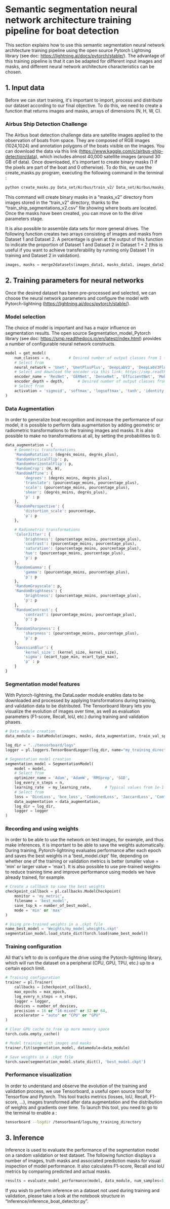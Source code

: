 # Semantic segmentation neural network architecture training pipeline for boat detection

This section explains how to use this semantic segmentation neural network architecture training pipeline using the open source Pytorch Lightning library (see doc: https://lightning.ai/docs/pytorch/stable/). The advantage of this training pipeline is that it can be adapted for different input images and masks, and different neural network architecture characteristics can be chosen.

## 1. Input data

Before we can start training, it's important to import, process and distribute our dataset according to our final objective. To do this, we need to create a function that returns images and masks, arrays of dimensions (N, H, W, C). 

### Airbus Ship Detection Challenge

The Airbus boat detection challenge data are satellite images applied to the observation of boats from space. They are composed of RGB images (1024,1024) and annotation polygons of the boats visible on the images. You can download the data via this link (https://www.kaggle.com/c/airbus-ship-detection/data), which includes almost 40,000 satellite images (around 30 GB of data). Once downloaded, it's important to create binary masks (1 if the pixels are part of the boat and 0 otherwise). To do this, we use the create_masks.py program, executing the following command in the terminal :

```bash
python create_masks.py Data_set/Airbus/train_v2/ Data_set/Airbus/masks_v2/ Data_set/Airbus/train_ship_segmentations_v2.csv
```

This command will create binary masks in a “masks_v2” directory from images stored in the “train_v2” directory, thanks to the “train_ship_segmentations_v2.csv” file showing where boats are located. Once the masks have been created, you can move on to the drive parameters stage. 

It is also possible to assemble data sets for more general drives. The following function creates two arrays consisting of images and masks from Dataset 1 and Dataset 2. A percentage is given at the output of this function to indicate the proportion of Dataset 1 and Dataset 2 in Dataset 1 + 2 (this is useful if you want to achieve transferability by running only Dataset 1 in training and Dataset 2 in validation).

```python
images, masks = merge2datasets(images_data1, masks_data1, images_data2, masks_data2)
```

## 2. Training parameters for neural networks 

Once the desired dataset has been pre-processed and selected, we can choose the neural network parameters and configure the model with Pytorch-lightning (https://lightning.ai/docs/pytorch/stable/).


### Model selection

The choice of model is important and has a major influence on segmentation results. The open source Segmentation_model_Pytorch library (see doc: https://smp.readthedocs.io/en/latest/index.html) provides a number of configurable neural network constructs.

```python
model = get_model(
    num_classes = n,        # Desired number of output classes from 1 to n
    # Select from
    neural_network = 'Unet', 'UnetPlusPlus', 'DeepLabV3', 'DeepLabV3Plus', 'MAnet', 'Linknet', 'FPN', 'PSPNet', 'PAN', 'CNN_9', 'CNN_36', 'CNN_145', 'CNN_581',
    # Select and download the encoder via this link: https://smp.readthedocs.io/en/latest/encoders.html
    encoder_name = 'ResNet', 'GERNet', 'DenseNet', 'EfficientNet', 'MobileNet', ...,
    encoder_depth = depth,      # Desired number of output classes from 1 to n
    # Select from
    activation = 'sigmoid', 'softmax', 'logsoftmax', 'tanh', 'identity'
)
```

### Data Augmentation

In order to generalize boat recognition and increase the performance of our model, it is possible to perform data augmentation by adding geometric or radiometric transformations to the training images and masks. It is also possible to make no transformations at all, by setting the probabilities to 0.

```python
data_augmentation = {
    # Geometric transformations
    'RandomRotation': (degrés_moins, degrés_plus),
    'RandomVerticalFlip': p,
    'RandomHorizontalFlip': p,
    'RandomCrop': (H, W),
    'RandomAffine': {
        'degrees': (degrés_moins, degrés_plus),  
        'translate': (pourcentage_moins, pourcentage_plus),
        'scale': (pourcentage_moins, pourcentage_plus),  
        'shear': (degrés_moins, degrés_plus),      
        'p' : p         
    },
    'RandomPerspective': {
        'distortion_scale': pourcentage,
        'p': p
    },

    # Radiometric transformations
    'ColorJitter': {
        'brightness': (pourcentage_moins, pourcentage_plus),
        'contrast': (pourcentage_moins, pourcentage_plus),
        'saturation': (pourcentage_moins, pourcentage_plus),
        'hue': (pourcentage_moins, pourcentage_plus),
        'p': p
    },
    'RandomGamma': {
        'gamma': (pourcentage_moins, pourcentage_plus),
        'p': p
    },
    'RandomGrayscale': p,
    'RandomBrightness': {
        'brightness': (pourcentage_moins, pourcentage_plus),
        'p': p
    },
    'RandomContrast': {
        'contrast': (pourcentage_moins, pourcentage_plus),
        'p': p
    },
    'RandomSharpness': {
        'sharpness': (pourcentage_moins, pourcentage_plus),
        'p': p
    },
    'GaussianBlur': {
        'kernel_size': (kernel_size, kernel_size),
        'sigma': (ecart_type_min, ecart_type_max),
        'p' : p
    }
}
```

### Segmentation model features

With Pytorch-lightning, the DataLoader module enables data to be downloaded and processed by applying transformations during training, and validation data to be distributed. The Tensorboard library lets you visualize the evolution of images over time, as well as evaluation parameters (F1-score, Recall, IoU, etc.) during training and validation phases.

```python
# Data module creation
data_module = DataModule(images, masks, data_augmentation, train_val_split=pourcentage)

log_dir = "../tensorboard/logs"
logger = pl.loggers.TensorBoardLogger(log_dir, name="my_training_directory")

# Segmentation model creation
segmentation_model = SegmentationModel(
    model = model,
    # Select from
    optimizer_name = 'Adam', 'AdamW', 'RMSprop', 'SGD',
    log_every_n_steps = n,
    learning_rate  = my_learning_rate,      # Typical values from 1e-1 to 1e-5 depending on performance
    # Select from
    loss = 'DiceLoss', 'bce_loss', 'CombinedLoss', 'JaccardLoss', 'ContrastiveLoss', 'FocalLoss',
    data_augmentation = data_augmentation,
    log_dir = log_dir,
    logger = logger
)
```

### Recording and using weights

In order to be able to use the network on test images, for example, and thus make inferences, it is important to be able to save the weights automatically. During training, Pytorch-lightning evaluates performance after each epoch and saves the best weights in a 'best_model.ckpt' file, depending on whether one of the training or validation metrics is better (smaller value = 'min' or larger value = 'max'). It is also possible to use pre-trained weights to reduce training time and improve performance using models we have already trained, for example.

```python
# Create a callback to save the best weights
checkpoint_callback = pl.callbacks.ModelCheckpoint(
    monitor = 'my_metric',
    filename = 'best_model',
    save_top_k = number_of_best_model,
    mode = 'min' or 'max'
)

# Using pre-trained weights in a .ckpt file
name_best_model = 'Weights/my_model_wheights.ckpt'
segmentation_model.load_state_dict(torch.load(name_best_model))
```

### Training configuration

All that's left to do is configure the drive using the Pytorch-lightning library, which will run the dataset on a peripheral (CPU, GPU, TPU, etc.) up to a certain epoch limit. 

```python
# Training configuration
trainer = pl.Trainer(
    callbacks = [checkpoint_callback],
    max_epochs = max_epoch,
    log_every_n_steps = n_steps,
    logger = logger,
    devices = number_of_devices,
    precision = 16 or "16-mixed" or 32 or 64,
    accelerator = "auto" or "CPU" or "GPU"
)

# Clear GPU cache to free up more memory space
torch.cuda.empty_cache() 

# Model training with images and masks
trainer.fit(segmentation_model, datamodule=data_module)

# Save weights in a .ckpt file
torch.save(segmentation_model.state_dict(), 'best_model.ckpt')
```

### Performance visualization

In order to understand and observe the evolution of the training and validation process, we use Tensorboard, a useful open source tool for Tensorflow and Pytorch. This tool tracks metrics (losses, IoU, Recall, F1-score, ...), images transformed after data augmentation and the distribution of weights and gradients over time. To launch this tool, you need to go to the terminal to enable a :

```bash
tensorboard --logdir /tensorboard/logs/my_training_directory
```

## 3. Inference

Inference is used to evaluate the performance of the segmentation model on a random validation or test dataset. The following function displays a number of images, truth masks and associated prediction masks for visual inspection of model performance. It also calculates F1-score, Recall and IoU metrics by comparing predicted and actual masks.

```python
results = evaluate_model_performance(model, data_module, num_samples=5, threshold=0.5)
```

If you wish to perform inference on a dataset not used during training and validation, please take a look at the notebook structure in “Inference/inference_boat_detector.py”.